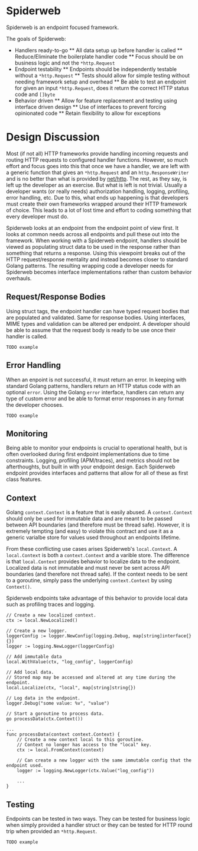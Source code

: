 # Spiderweb

Spiderweb is an endpoint focused framework.

The goals of Spiderweb:
* Handlers ready-to-go
** All data setup up before handler is called
** Reduce/Eliminate the boilerplate handler code
** Focus should be on business logic and not the `*http.Request`
* Endpoint testability
** Endpoints should be independently testable without a `*http.Request`
** Tests should allow for simple testing without needing framework setup and overhead
** Be able to test an endpoint for given an input `*http.Request`, does it return the correct HTTP status code and `[]byte`
* Behavior driven
** Allow for feature replacement and testing using interface driven design
** Use of interfaces to prevent forcing opinionated code
** Retain flexibility to allow for exceptions

# Design Discussion

Most (if not all) HTTP frameworks provide handling incoming requests and routing HTTP requests to configured handler functions. However, so much effort and focus goes into this that once we have a handler, we are left with a generic function that gives an `*http.Request` and an `http.ResponseWriter` and is no better than what is provided by [net/http](https://golang.org/pkg/net/http/). The rest, as they say, is left up the developer as an exercise. But what is left is not trivial. Usually a developer wants (or really needs) authorization handling, logging, profiling, error handling, etc. Due to this, what ends up happening is that developers must create their own frameworks wrapped around their HTTP framework of choice. This leads to a lot of lost time and effort to coding something that every developer must do.

Spiderweb looks at an endpoint from the endpoint point of view first. It looks at common needs across all endpoints and pull these out into the framework. When working with a Spiderweb endpoint, handlers should be viewed as populating struct data to be used in the response rather than something that returns a response. Using this viewpoint breaks out of the HTTP request/response mentality and instead becomes closer to standard Golang patterns. The resulting wrapping code a developer needs for Spiderweb becomes interface implementations rather than custom behavior overhauls.

## Request/Response Bodies

Using struct tags, the endpoint handler can have typed request bodies that are populated and validated. Same for response bodies. Using interfaces, MIME types and validation can be altered per endpoint. A developer should be able to assume that the request body is ready to be use once their handler is called.

```
TODO example
```

## Error Handling

When an enpoint is not successful, it must return an error. In keeping with standard Golang patterns, handlers return an HTTP status code with an optional `error`. Using the Golang `error` interface, handlers can return any type of custom error and be able to format error responses in any format the developer chooses. 

```
TODO example
```

## Monitoring

Being able to monitor your endpoints is crucial to operational health, but is often overlooked during first endpoint implementations due to time constraints. Logging, profiling (APM/traces), and metrics should not be afterthoughts, but built in with your endpoint design. Each Spiderweb endpoint provides interfaces and patterns that allow for all of these as first class features.

## Context

Golang `context.Context` is a feature that is easily abused. A `context.Context` should only be used for immutable data and are meant to be passed between API boundaries (and therefore must be thread safe). However, it is extremely tempting (and easy) to violate this contract and use it as a generic varialbe store for values used throughout an endpoints lifetime. 

From these conflicting use cases arises Spiderweb's `local.Context`. A `local.Context` is both a `context.Context` and a varible store. The difference is that `local.Context` provides behavior to localize data to the endpoint. Localized data is not immutable and must never be sent across API boundaries (and therefore not thread safe). If the context needs to be sent to a goroutine, simply pass the underlying `context.Context` by using `Context()`.

Spiderweb endpoints take advantage of this behavior to provide local data such as profiling traces and logging.
```
// Create a new localized context.
ctx := local.NewLocalized()

// Create a new logger.
loggerConfig := logger.NewConfig(logging.Debug, map[string]interface{}{})
logger := logging.NewLogger(loggerConfig)

// Add immutable data
local.WithValue(ctx, "log_config", loggerConfig)

// Add local data.
// Stored map may be accessed and altered at any time during the endpoint.
local.Localize(ctx, "local", map[string]string{})

// Log data in the endpoint.
logger.Debug("some value: %v", "value")

// Start a goroutine to process data.
go processData(ctx.Context())

...
func processData(context context.Context) {
    // Create a new context local to this goroutine.
    // Context no longer has access to the "local" key.
    ctx := local.FromContext(context)

    // Can create a new logger with the same immutable config that the endpoint used.
    logger := logging.NewLogger(ctx.Value("log_config"))

    ...
}
```

## Testing

Endpoints can be tested in two ways. They can be tested for business logic when simply provided a handler struct or they can be tested for HTTP round trip when provided an `*http.Request`.

```
TODO example
```